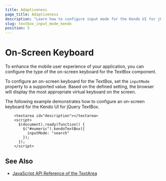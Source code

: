 ```yaml
---
title: Adaptiveness
page_title: Adaptiveness
description: "Learn how to configure input mode for the Kendo UI for jQuery TextBox component."
slug: textbox_input_mode_kendo
position: 5
---
```


# On-Screen Keyboard

To enhance the mobile user experience of your application, you can configure the type of the on-screen keyboard for the TextBox component.

To configure an on-screen keyboard for the TextBox, set the `inputMode` property to a supported value. Based on the defined setting, the browser will display the most appropriate virtual keyboard on the screen.

The following example demonstrates how to configure an on-screen keyboard for the Kendo UI for jQuery TextBox.

```dojo
    <textarea id="description"></textarea>
    <script>
      $(document).ready(function() {
        $("#numeric").kendoTextBox({
          inputMode: "search"         
        });
      });
    </script>
```

## See Also

* [JavaScript API Reference of the TextArea](/api/javascript/ui/textarea)